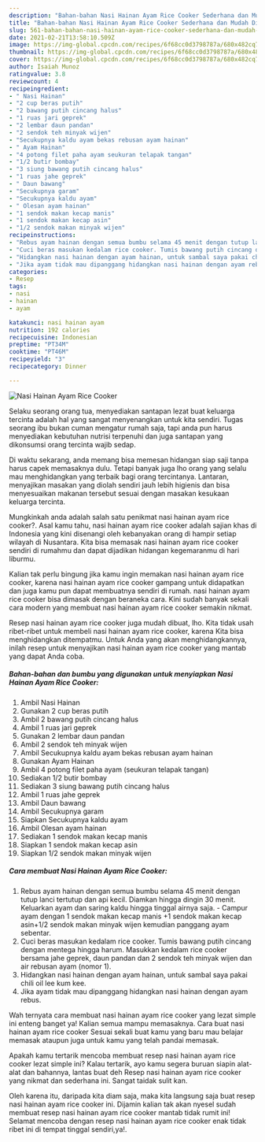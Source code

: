 ```yaml
---
description: "Bahan-bahan Nasi Hainan Ayam Rice Cooker Sederhana dan Mudah Dibuat"
title: "Bahan-bahan Nasi Hainan Ayam Rice Cooker Sederhana dan Mudah Dibuat"
slug: 561-bahan-bahan-nasi-hainan-ayam-rice-cooker-sederhana-dan-mudah-dibuat
date: 2021-02-21T13:58:10.509Z
image: https://img-global.cpcdn.com/recipes/6f68cc0d3798787a/680x482cq70/nasi-hainan-ayam-rice-cooker-foto-resep-utama.jpg
thumbnail: https://img-global.cpcdn.com/recipes/6f68cc0d3798787a/680x482cq70/nasi-hainan-ayam-rice-cooker-foto-resep-utama.jpg
cover: https://img-global.cpcdn.com/recipes/6f68cc0d3798787a/680x482cq70/nasi-hainan-ayam-rice-cooker-foto-resep-utama.jpg
author: Isaiah Munoz
ratingvalue: 3.8
reviewcount: 4
recipeingredient:
- " Nasi Hainan"
- "2 cup beras putih"
- "2 bawang putih cincang halus"
- "1 ruas jari geprek"
- "2 lembar daun pandan"
- "2 sendok teh minyak wijen"
- "Secukupnya kaldu ayam bekas rebusan ayam hainan"
- " Ayam Hainan"
- "4 potong filet paha ayam seukuran telapak tangan"
- "1/2 butir bombay"
- "3 siung bawang putih cincang halus"
- "1 ruas jahe geprek"
- " Daun bawang"
- "Secukupnya garam"
- "Secukupnya kaldu ayam"
- " Olesan ayam hainan"
- "1 sendok makan kecap manis"
- "1 sendok makan kecap asin"
- "1/2 sendok makan minyak wijen"
recipeinstructions:
- "Rebus ayam hainan dengan semua bumbu selama 45 menit dengan tutup lanci tertutup dan api kecil. Diamkan hingga dingin 30 menit. Keluarkan ayam dan saring kaldu hingga tinggal airnya saja.  Campur ayam dengan 1 sendok makan kecap manis +1 sendok makan kecap asin+1/2 sendok makan minyak wijen kemudian panggang ayam sebentar."
- "Cuci beras masukan kedalam rice cooker. Tumis bawang putih cincang dengan mentega hingga harum. Masukkan kedalam rice cooker bersama jahe geprek, daun pandan dan 2 sendok teh minyak wijen dan air rebusan ayam (nomor 1)."
- "Hidangkan nasi hainan dengan ayam hainan, untuk sambal saya pakai chili oil lee kum kee."
- "Jika ayam tidak mau dipanggang hidangkan nasi hainan dengan ayam rebus."
categories:
- Resep
tags:
- nasi
- hainan
- ayam

katakunci: nasi hainan ayam 
nutrition: 192 calories
recipecuisine: Indonesian
preptime: "PT34M"
cooktime: "PT46M"
recipeyield: "3"
recipecategory: Dinner

---
```



![Nasi Hainan Ayam Rice Cooker](https://img-global.cpcdn.com/recipes/6f68cc0d3798787a/680x482cq70/nasi-hainan-ayam-rice-cooker-foto-resep-utama.jpg)

Selaku seorang orang tua, menyediakan santapan lezat buat keluarga tercinta adalah hal yang sangat menyenangkan untuk kita sendiri. Tugas seorang ibu bukan cuman mengatur rumah saja, tapi anda pun harus menyediakan kebutuhan nutrisi terpenuhi dan juga santapan yang dikonsumsi orang tercinta wajib sedap.

Di waktu  sekarang, anda memang bisa memesan hidangan siap saji tanpa harus capek memasaknya dulu. Tetapi banyak juga lho orang yang selalu mau menghidangkan yang terbaik bagi orang tercintanya. Lantaran, menyajikan masakan yang diolah sendiri jauh lebih higienis dan bisa menyesuaikan makanan tersebut sesuai dengan masakan kesukaan keluarga tercinta. 



Mungkinkah anda adalah salah satu penikmat nasi hainan ayam rice cooker?. Asal kamu tahu, nasi hainan ayam rice cooker adalah sajian khas di Indonesia yang kini disenangi oleh kebanyakan orang di hampir setiap wilayah di Nusantara. Kita bisa memasak nasi hainan ayam rice cooker sendiri di rumahmu dan dapat dijadikan hidangan kegemaranmu di hari liburmu.

Kalian tak perlu bingung jika kamu ingin memakan nasi hainan ayam rice cooker, karena nasi hainan ayam rice cooker gampang untuk didapatkan dan juga kamu pun dapat membuatnya sendiri di rumah. nasi hainan ayam rice cooker bisa dimasak dengan beraneka cara. Kini sudah banyak sekali cara modern yang membuat nasi hainan ayam rice cooker semakin nikmat.

Resep nasi hainan ayam rice cooker juga mudah dibuat, lho. Kita tidak usah ribet-ribet untuk membeli nasi hainan ayam rice cooker, karena Kita bisa menghidangkan ditempatmu. Untuk Anda yang akan menghidangkannya, inilah resep untuk menyajikan nasi hainan ayam rice cooker yang mantab yang dapat Anda coba.

<!--inarticleads1-->

##### Bahan-bahan dan bumbu yang digunakan untuk menyiapkan Nasi Hainan Ayam Rice Cooker:

1. Ambil  Nasi Hainan
1. Gunakan 2 cup beras putih
1. Ambil 2 bawang putih cincang halus
1. Ambil 1 ruas jari geprek
1. Gunakan 2 lembar daun pandan
1. Ambil 2 sendok teh minyak wijen
1. Ambil Secukupnya kaldu ayam bekas rebusan ayam hainan
1. Gunakan  Ayam Hainan
1. Ambil 4 potong filet paha ayam (seukuran telapak tangan)
1. Sediakan 1/2 butir bombay
1. Sediakan 3 siung bawang putih cincang halus
1. Ambil 1 ruas jahe geprek
1. Ambil  Daun bawang
1. Ambil Secukupnya garam
1. Siapkan Secukupnya kaldu ayam
1. Ambil  Olesan ayam hainan
1. Sediakan 1 sendok makan kecap manis
1. Siapkan 1 sendok makan kecap asin
1. Siapkan 1/2 sendok makan minyak wijen




<!--inarticleads2-->

##### Cara membuat Nasi Hainan Ayam Rice Cooker:

1. Rebus ayam hainan dengan semua bumbu selama 45 menit dengan tutup lanci tertutup dan api kecil. Diamkan hingga dingin 30 menit. Keluarkan ayam dan saring kaldu hingga tinggal airnya saja.  - Campur ayam dengan 1 sendok makan kecap manis +1 sendok makan kecap asin+1/2 sendok makan minyak wijen kemudian panggang ayam sebentar.
1. Cuci beras masukan kedalam rice cooker. Tumis bawang putih cincang dengan mentega hingga harum. Masukkan kedalam rice cooker bersama jahe geprek, daun pandan dan 2 sendok teh minyak wijen dan air rebusan ayam (nomor 1).
1. Hidangkan nasi hainan dengan ayam hainan, untuk sambal saya pakai chili oil lee kum kee.
1. Jika ayam tidak mau dipanggang hidangkan nasi hainan dengan ayam rebus.




Wah ternyata cara membuat nasi hainan ayam rice cooker yang lezat simple ini enteng banget ya! Kalian semua mampu memasaknya. Cara buat nasi hainan ayam rice cooker Sesuai sekali buat kamu yang baru mau belajar memasak ataupun juga untuk kamu yang telah pandai memasak.

Apakah kamu tertarik mencoba membuat resep nasi hainan ayam rice cooker lezat simple ini? Kalau tertarik, ayo kamu segera buruan siapin alat-alat dan bahannya, lantas buat deh Resep nasi hainan ayam rice cooker yang nikmat dan sederhana ini. Sangat taidak sulit kan. 

Oleh karena itu, daripada kita diam saja, maka kita langsung saja buat resep nasi hainan ayam rice cooker ini. Dijamin kalian tak akan nyesel sudah membuat resep nasi hainan ayam rice cooker mantab tidak rumit ini! Selamat mencoba dengan resep nasi hainan ayam rice cooker enak tidak ribet ini di tempat tinggal sendiri,ya!.

